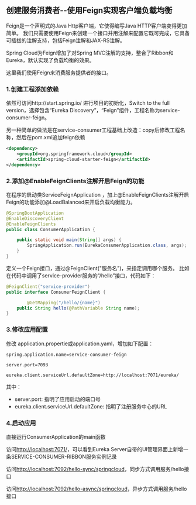 ## 创建服务消费者--使用Feign实现客户端负载均衡

Feign是一个声明式的Java Http客户端，它使得编写Java HTTP客户端变得更加简单。
我们只需要使用Feign来创建一个接口并用注解来配置它既可完成，它具备可插拔的注解支持，包括Feign注解和JAX-RS注解。

Spring Cloud为Feign增加了对Spring MVC注解的支持，整合了Ribbon和Eureka，默认实现了负载均衡的效果。

这里我们使用Feign来消费服务提供者的接口。

### 1.创建工程添加依赖

依然可访问http://start.spring.io/ 进行项目的初始化，Switch to the full version，选择包含“Eureka Discovery”，“Feign”组件，工程名称为service-consumer-feign。

另一种简单的做法是在service-consumer工程基础上改造：copy后修改工程名称，然后在pom.xml追加feign依赖

```xml
<dependency>
	<groupId>org.springframework.cloud</groupId>
	<artifactId>spring-cloud-starter-feign</artifactId>
</dependency>
```

### 2.添加@EnableFeignClients注解开启Feign的功能

在程序的启动类ServiceFeignApplication ，加上@EnableFeignClients注解开启Feign的功能添加@LoadBalanced来开启负载均衡能力。

```Java
@SpringBootApplication
@EnableDiscoveryClient
@EnableFeignClients
public class ConsumerApplication {

	public static void main(String[] args) {
		SpringApplication.run(EurekaConsumerApplication.class, args);
	}
}
```

定义一个Feign接口，通过@FeignClient("服务名")，来指定调用哪个服务。
比如在代码中调用了service-provider服务的“/hello”接口，代码如下：

```Java
@FeignClient("service-provider")
public interface ConsumerFeignClient {

        @GetMapping("/hello/{name}")
	public String hello(@PathVariable String name);
}
```

### 3.修改应用配置
修改 application.propertie或application.yaml，增加如下配置：

```
spring.application.name=service-consumer-feign

server.port=7093

eureka.client.serviceUrl.defaultZone=http://localhost:7071/eureka/
```
其中：

* server.port: 指明了应用启动的端口号
* eureka.client.serviceUrl.defaultZone: 指明了注册服务中心的URL

### 4.启动应用
直接运行ConsumerApplication的main函数

访问[http://localhost:7071/](http://localhost:7071/)，可以看到Eureka Server自带的UI管理界面上新增一条SERVICE-CONSUMER-RIBBON服务实例记录

访问[http://localhost:7092/hello-sync/springcloud](http://localhost:7092/hello-sync/springcloud)，同步方式调用服务/hello接口

访问[http://localhost:7092/hello-async/springcloud](http://localhost:7092/hello-async/springcloud)，异步方式调用服务/hello接口

